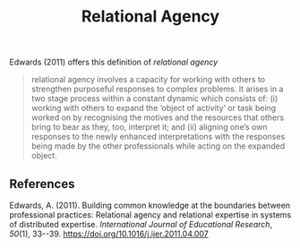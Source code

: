 ﻿---
title: Relational Agency
---
Edwards (2011) offers this definition of _relational agency_
> relational agency involves a capacity for working with others to strengthen purposeful responses to complex problems. It arises in a two stage process within a constant dynamic which consists of:
> (i) working with others to expand the ‘object of activity’ or task being worked on by recognising the motives and the resources that others bring to bear as they, too, interpret it; and
> (ii) aligning one’s own responses to the newly enhanced interpretations with the responses being made by the other professionals while acting on the expanded object.

## References

Edwards, A. (2011). Building common knowledge at the boundaries between professional practices: Relational agency and relational expertise in systems of distributed expertise. *International Journal of Educational Research*, *50*(1), 33--39. <https://doi.org/10.1016/j.ijer.2011.04.007>